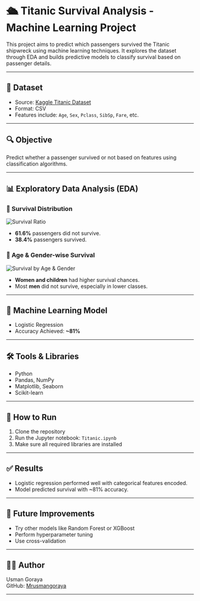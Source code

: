 # 🛳️ Titanic Survival Analysis - Machine Learning Project

This project aims to predict which passengers survived the Titanic shipwreck using machine learning techniques. It explores the dataset through EDA and builds predictive models to classify survival based on passenger details.

---

## 📂 Dataset
- Source: [Kaggle Titanic Dataset](https://www.kaggle.com/c/titanic/data)
- Format: CSV
- Features include: `Age`, `Sex`, `Pclass`, `SibSp`, `Fare`, etc.

---

## 🔍 Objective
Predict whether a passenger survived or not based on features using classification algorithms.

---

## 📊 Exploratory Data Analysis (EDA)

### 🎯 Survival Distribution
![Survival Ratio](./survived.png)

- **61.6%** passengers did not survive.
- **38.4%** passengers survived.

### 👶 Age & Gender-wise Survival
![Survival by Age & Gender](./titanic.png)

- **Women and children** had higher survival chances.
- Most **men** did not survive, especially in lower classes.

---

## 🧠 Machine Learning Model
- Logistic Regression
- Accuracy Achieved: **~81%**

---

## 🛠️ Tools & Libraries
- Python
- Pandas, NumPy
- Matplotlib, Seaborn
- Scikit-learn

---

## 📌 How to Run
1. Clone the repository
2. Run the Jupyter notebook: `Titanic.ipynb`
3. Make sure all required libraries are installed

---

## ✅ Results
- Logistic regression performed well with categorical features encoded.
- Model predicted survival with ~81% accuracy.

---

## 🔄 Future Improvements
- Try other models like Random Forest or XGBoost
- Perform hyperparameter tuning
- Use cross-validation

---

## 👨‍💻 Author
Usman Goraya  
GitHub: [Mrusmangoraya](https://github.com/Mrusmangoraya)

---
